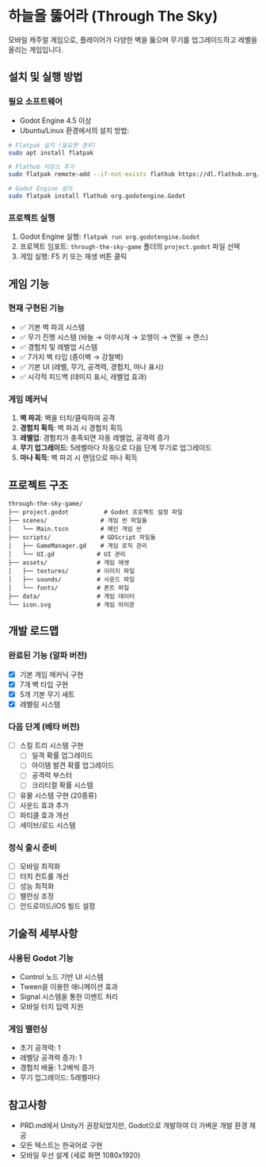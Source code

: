 # 하늘을 뚫어라 (Through The Sky)

모바일 캐주얼 게임으로, 플레이어가 다양한 벽을 뚫으며 무기를 업그레이드하고 레벨을 올리는 게임입니다.

## 설치 및 실행 방법

### 필요 소프트웨어
- Godot Engine 4.5 이상
- Ubuntu/Linux 환경에서의 설치 방법:

```bash
# Flatpak 설치 (필요한 경우)
sudo apt install flatpak

# Flathub 저장소 추가
sudo flatpak remote-add --if-not-exists flathub https://dl.flathub.org/repo/flathub.flatpakrepo

# Godot Engine 설치
sudo flatpak install flathub org.godotengine.Godot
```

### 프로젝트 실행
1. Godot Engine 실행: `flatpak run org.godotengine.Godot`
2. 프로젝트 임포트: `through-the-sky-game` 폴더의 `project.godot` 파일 선택
3. 게임 실행: F5 키 또는 재생 버튼 클릭

## 게임 기능

### 현재 구현된 기능
- ✅ 기본 벽 파괴 시스템
- ✅ 무기 진행 시스템 (바늘 → 이쑤시개 → 꼬챙이 → 연필 → 랜스)
- ✅ 경험치 및 레벨업 시스템
- ✅ 7가지 벽 타입 (종이벽 → 강철벽)
- ✅ 기본 UI (레벨, 무기, 공격력, 경험치, 마나 표시)
- ✅ 시각적 피드백 (데미지 표시, 레벨업 효과)

### 게임 메커닉
1. **벽 파괴**: 벽을 터치/클릭하여 공격
2. **경험치 획득**: 벽 파괴 시 경험치 획득
3. **레벨업**: 경험치가 충족되면 자동 레벨업, 공격력 증가
4. **무기 업그레이드**: 5레벨마다 자동으로 다음 단계 무기로 업그레이드
5. **마나 획득**: 벽 파괴 시 랜덤으로 마나 획득

## 프로젝트 구조

```
through-the-sky-game/
├── project.godot          # Godot 프로젝트 설정 파일
├── scenes/               # 게임 씬 파일들
│   └── Main.tscn         # 메인 게임 씬
├── scripts/              # GDScript 파일들
│   ├── GameManager.gd    # 게임 로직 관리
│   └── UI.gd            # UI 관리
├── assets/              # 게임 에셋
│   ├── textures/        # 이미지 파일
│   ├── sounds/          # 사운드 파일
│   └── fonts/           # 폰트 파일
├── data/                # 게임 데이터
└── icon.svg             # 게임 아이콘
```

## 개발 로드맵

### 완료된 기능 (알파 버전)
- [x] 기본 게임 메커닉 구현
- [x] 7개 벽 타입 구현
- [x] 5개 기본 무기 세트
- [x] 레벨링 시스템

### 다음 단계 (베타 버전)
- [ ] 스킬 트리 시스템 구현
  - [ ] 일격 확률 업그레이드
  - [ ] 아이템 발견 확률 업그레이드
  - [ ] 공격력 부스터
  - [ ] 크리티컬 확률 시스템
- [ ] 유물 시스템 구현 (20종류)
- [ ] 사운드 효과 추가
- [ ] 파티클 효과 개선
- [ ] 세이브/로드 시스템

### 정식 출시 준비
- [ ] 모바일 최적화
- [ ] 터치 컨트롤 개선
- [ ] 성능 최적화
- [ ] 밸런싱 조정
- [ ] 안드로이드/iOS 빌드 설정

## 기술적 세부사항

### 사용된 Godot 기능
- Control 노드 기반 UI 시스템
- Tween을 이용한 애니메이션 효과
- Signal 시스템을 통한 이벤트 처리
- 모바일 터치 입력 지원

### 게임 밸런싱
- 초기 공격력: 1
- 레벨당 공격력 증가: 1
- 경험치 배율: 1.2배씩 증가
- 무기 업그레이드: 5레벨마다

## 참고사항
- PRD.md에서 Unity가 권장되었지만, Godot으로 개발하여 더 가벼운 개발 환경 제공
- 모든 텍스트는 한국어로 구현
- 모바일 우선 설계 (세로 화면 1080x1920)